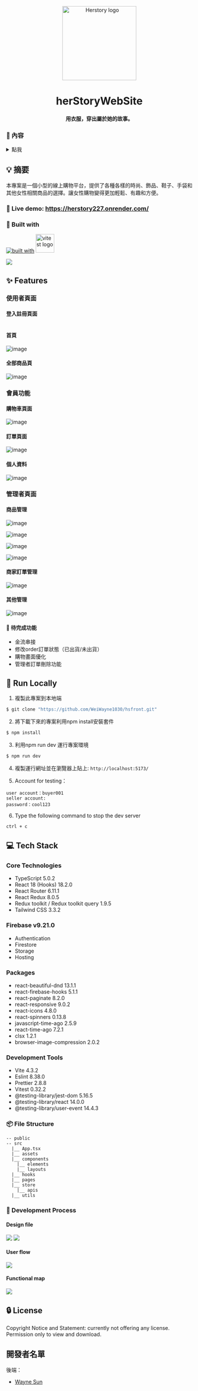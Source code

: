<div align="center">
  <img width="200" src="https://i.imgur.com/bs78EF0.jpg?1" alt="Herstory logo">

# herStoryWebSite

#### 用衣服，穿出屬於她的故事。

</div>

### 📜 內容

<details>
<summary>點我</summary>

- [herStoryWebSite](#herStoryWebSite) - [用衣服，穿出屬於她的故事。](#用衣服，穿出屬於她的故事。)
  - [📜 內容](#-內容)
  - [💡 摘要](#-摘要)
    - [👀 Live demo: https://herstory227.onrender.com/](#-live-demo-httpsherstory227-onrendercom)
    - [🧩 使用框架及套件](#-使用框架及套件)
  - [✨ 主要功能](#-主要功能)
    - [使用者頁面](#使用者頁面)
      - [登入註冊頁面](#登入註冊頁面)
      - [首頁](#首頁)
      - [全部商品頁](#全部商品頁)
    - [會員功能](#會員功能)
      - [購物車頁面](#購物車頁面)
      - [訂單頁面](#訂單頁面)
      - [個人資料](#個人資料)
    - [管理者頁面](#管理者頁面)
      - [商品管理](#商品管理)
        - [產品一覽](#產品一覽)
        - [庫存一覽](#庫存一覽)
        - [商品新增](#商品新增)
        - [庫存新增](#庫存新增)
      - [商家訂單管理](#商家訂單管理)
        - [詳細訂單](#詳細訂單)
      - [其他管理](#其他管理)
        - [顏色](#顏色)
        - [尺寸](#尺寸)
        - [支付方式](#支付方式)
        - [類別](#類別)
  - [🚀 環境建置及安裝](#-環境建置及安裝)
  - [💻 使用環境版本](#-使用環境版本)
    - [Core Technologies](#core-technologies)
    - [Packages](#packages)
    - [Development tools](#development-tools)
  - [🔒 License](#-license)

</details>

## 💡 摘要

本專案是一個小型的線上購物平台，提供了各種各樣的時尚、飾品、鞋子、手袋和其他女性相關商品的選擇。讓女性購物變得更加輕鬆、有趣和方便。

### 👀 Live demo: https://herstory227.onrender.com/

### 🧩 Built with

[![built with](https://skillicons.dev/icons?i=figma,vue,vite)](https://skillicons.dev)
<img width="50" src="https://user-images.githubusercontent.com/11247099/145112184-a9ff6727-661c-439d-9ada-963124a281f7.png" alt="vitest logo">

![](public/screenshots/Screenshot_1.jpg)


## ✨ Features

### 使用者頁面

#### 登入註冊頁面

![]()

#### 首頁

![image](public/screenshots/main.png)

#### 全部商品頁

![image](public/screenshots/allItems.png)

### 會員功能

#### 購物車頁面

![image](public/screenshots/cart.png)

#### 訂單頁面

![image](public/screenshots/orderPage.png)

#### 個人資料

![image](public/screenshots/userPage.png)

### 管理者頁面

#### 商品管理

![image](public/screenshots/adminItem.png)

![image](public/screenshots/adminStock.png)

![image](public/screenshots/adminAddItem.png)

![image](public/screenshots/adminAddStock.png)

#### 商家訂單管理

![image](public/screenshots/adminOrderInfo.png)

#### 其他管理

![image](adminOtherAdd)




#### 🤔 待完成功能

- 金流串接
- 修改order訂單狀態（已出貨/未出貨）
- 購物畫面優化
- 管理者訂單刪除功能

## 🚀 Run Locally

1. 複製此專案到本地端

```bash
$ git clone "https://github.com/WeiWayne1030/hsfront.git"
```

2. 將下載下來的專案利用npm install安裝套件

```bash
$ npm install
```

3. 利用npm run dev 運行專案環境

```bash
$ npm run dev
```

4. 複製運行網址並在瀏覽器上貼上: `http://localhost:5173/`

5. Account for testing：

```
user account：buyer001
seller account: 
password：cool123
```

6. Type the following command to stop the dev server

```bash
ctrl + c
```

## 💻 Tech Stack

### Core Technologies

- TypeScript 5.0.2
- React 18 (Hooks) 18.2.0
- React Router 6.11.1
- React Redux 8.0.5
- Redux toolkit / Redux toolkit query 1.9.5
- Tailwind CSS 3.3.2

### Firebase v9.21.0

- Authentication
- Firestore
- Storage
- Hosting

### Packages

- react-beautiful-dnd 13.1.1
- react-firebase-hooks 5.1.1
- react-paginate 8.2.0
- react-responsive 9.0.2
- react-icons 4.8.0
- react-spinners 0.13.8
- javascript-time-ago 2.5.9
- react-time-ago 7.2.1
- clsx 1.2.1
- browser-image-compression 2.0.2

### Development Tools

- Vite 4.3.2
- Eslint 8.38.0
- Prettier 2.8.8
- Vitest 0.32.2
- @testing-library/jest-dom 5.16.5
- @testing-library/react 14.0.0
- @testing-library/user-event 14.4.3

### 📦 File Structure

```
-- public
-- src
  |__ App.tsx
  |__ assets
  |__ components
    |__ elements
    |__ layouts
  |__ hooks
  |__ pages
  |__ store
    |__ apis
  |__ utils
```

### 🤯 Development Process

#### Design file

![](public/screenshots/design-figma.jpg)
![](public/screenshots/design-figma-2.jpg)

#### User flow

![](public/screenshots/user-flow.jpg)

#### Functional map

![](public/screenshots/howto_funtional_map.png)

## 🔒 License

Copyright Notice and Statement: currently not offering any license. Permission only to view and download.



## 開發者名單

後端：

- [Wayne Sun](https://github.com/WeiWayne1030)


